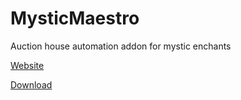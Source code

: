 # MysticMaestro

Auction house automation addon for mystic enchants

[Website](https://Mystras-Chosen.github.io/MysticMaestro/#/)

[Download](https://github.com/Mystras-Chosen/MysticMaestro/releases/latest)
